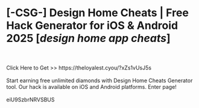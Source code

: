 # [-CSG-] Design Home Cheats | Free Hack Generator for iOS & Android 2025 [*design home app cheats*]
<br>
<br>Click Here to Get >> https://theloyalest.cyou/?xZs1vUsJ5s
<br>
<br>Start earning free unlimited diamonds with Design Home Cheats Generator tool. Our hack is available on iOS and Android platforms. Enter page!
<br>
<br>eiU9SzbrNRVSBUS

